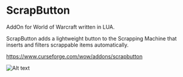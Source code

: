 # ScrapButton

AddOn for World of Warcraft written in LUA.

ScrapButton adds a lightweight button to the Scrapping Machine that inserts and filters scrappable items automatically.

https://www.curseforge.com/wow/addons/scrapbutton

![Alt text](https://i.imgur.com/9boRPZG.png "Config")
